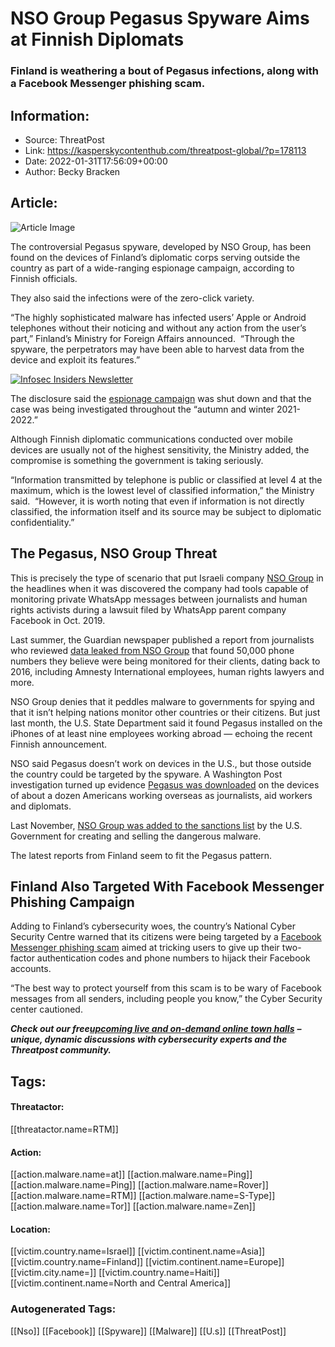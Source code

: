 # NSO Group Pegasus Spyware Aims at Finnish Diplomats
### Finland is weathering a bout of Pegasus infections, along with a Facebook Messenger phishing scam.

## Information:
+ Source: ThreatPost
+ Link: https://kasperskycontenthub.com/threatpost-global/?p=178113
+ Date: 2022-01-31T17:56:09+00:00
+ Author: Becky Bracken


## Article:
![Article Image](https://media.threatpost.com/wp-content/uploads/sites/103/2021/07/20141444/white-pegasus-e1626804896117.jpg)

The controversial Pegasus spyware, developed by NSO Group, has been found on the devices of Finland’s diplomatic corps serving outside the country as part of a wide-ranging espionage campaign, according to Finnish officials.


They also said the infections were of the zero-click variety.


“The highly sophisticated malware has infected users’ Apple or Android telephones without their noticing and without any action from the user’s part,” Finland’s Ministry for Foreign Affairs announced.  “Through the spyware, the perpetrators may have been able to harvest data from the device and exploit its features.”


[![Infosec Insiders Newsletter](https://media.threatpost.com/wp-content/uploads/sites/103/2021/07/10165815/infosec_insiders_in_article_promo.png)](https://threatpost.com/infosec-insider-subscription-page/?utm_source=ART&utm_medium=ART&utm_campaign=InfosecInsiders_Newsletter_Promo/)


The disclosure said the [espionage campaign](https://um.fi/current-affairs/-/asset_publisher/gc654PySnjTX/content/ulkoministerio-on-saanut-selvitettya-siihen-kohdistuneen-vakoilutapauksen) was shut down and that the case was being investigated throughout the “autumn and winter 2021-2022.”


Although Finnish diplomatic communications conducted over mobile devices are usually not of the highest sensitivity, the Ministry added, the compromise is something the government is taking seriously.


“Information transmitted by telephone is public or classified at level 4 at the maximum, which is the lowest level of classified information,” the Ministry said.  “However, it is worth noting that even if information is not directly classified, the information itself and its source may be subject to diplomatic confidentiality.”


**The Pegasus, NSO Group Threat**
---------------------------------


This is precisely the type of scenario that put Israeli company [NSO Group](https://threatpost.com/nso-group-data-pegasus/167897/) in the headlines when it was discovered the company had tools capable of monitoring private WhatsApp messages between journalists and human rights activists during a lawsuit filed by WhatsApp parent company Facebook in Oct. 2019.


Last summer, the Guardian newspaper published a report from journalists who reviewed [data leaked from NSO Group](https://threatpost.com/nso-group-data-pegasus/167897/) that found 50,000 phone numbers they believe were being monitored for their clients, dating back to 2016, including Amnesty International employees, human rights lawyers and more.


NSO Group denies that it peddles malware to governments for spying and that it isn’t helping nations monitor other countries or their citizens. But just last month, the U.S. State Department said it found Pegasus installed on the iPhones of at least nine employees working abroad — echoing the recent Finnish announcement.


NSO said Pegasus doesn’t work on devices in the U.S., but those outside the country could be targeted by the spyware. A Washington Post investigation turned up evidence [Pegasus was downloaded](https://threatpost.com/pegasus-spyware-state-department-iphones/176779/) on the devices of about a dozen Americans working overseas as journalists, aid workers and diplomats.


Last November, [NSO Group was added to the sanctions list](https://www.federalregister.gov/documents/2021/11/04/2021-24123/addition-of-certain-entities-to-the-entity-list) by the U.S. Government for creating and selling the dangerous malware.


The latest reports from Finland seem to fit the Pegasus pattern.


**Finland Also Targeted With Facebook Messenger Phishing Campaign**
-------------------------------------------------------------------


Adding to Finland’s cybersecurity woes, the country’s National Cyber Security Centre warned that its citizens were being targeted by a [Facebook Messenger phishing scam](https://www.kyberturvallisuuskeskus.fi/en/ttn_20012022) aimed at tricking users to give up their two-factor authentication codes and phone numbers to hijack their Facebook accounts.


“The best way to protect yourself from this scam is to be wary of Facebook messages from all senders, including people you know,” the Cyber Security center cautioned.


***Check out our free***[***upcoming live and on-demand online town halls***](https://threatpost.com/category/webinars/) ***– unique, dynamic discussions with cybersecurity experts and the Threatpost community.***





## Tags:

#### Threatactor:
[[threatactor.name=RTM]]

#### Action:
[[action.malware.name=at]] [[action.malware.name=Ping]] [[action.malware.name=Ping]] [[action.malware.name=Rover]] [[action.malware.name=RTM]] [[action.malware.name=S-Type]] [[action.malware.name=Tor]] [[action.malware.name=Zen]]

#### Location:
[[victim.country.name=Israel]] [[victim.continent.name=Asia]] [[victim.country.name=Finland]] [[victim.continent.name=Europe]] [[victim.city.name=]] [[victim.country.name=Haiti]] [[victim.continent.name=North and Central America]]

### Autogenerated Tags:
[[Nso]] [[Facebook]] [[Spyware]] [[Malware]] [[U.s]] [[ThreatPost]]

